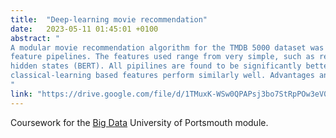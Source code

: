 ```yaml
---
title:  "Deep-learning movie recommendation"
date:   2023-05-11 01:45:01 +0100
abstract: "
A modular movie recommendation algorithm for the TMDB 5000 dataset was designed, with a number of content-based
feature pipelines. The features used range from very simple, such as rescaled numerical data or document TF-IDF, to deep-learning
hidden states (BERT). All pipilines are found to be significantly better than random recommendations. Deep-learning and
classical-learning based features perform similarly well. Advantages and limitations are discussed.
"
link: "https://drive.google.com/file/d/1TMuxK-WSw0QPAPsj3bo7StRpPOw3eV0z/view?usp=sharing"
---
```

Coursework for the [Big Data](https://course-module-catalog.port.ac.uk/#/moduleDetail/M26485/2022%2F23)
University of Portsmouth module.
